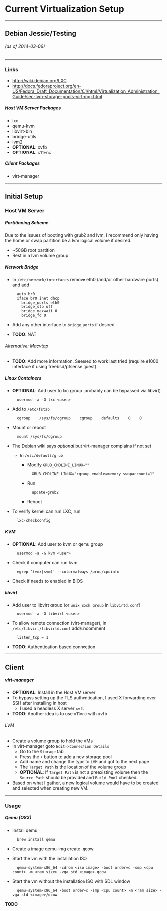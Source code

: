 # Current Virtualization Setup
* * *
## Debian Jessie/Testing
###### (as of 2014-03-06)
* * *
### Links
* <http://wiki.debian.org/LXC>
* <http://docs.fedoraproject.org/en-US/Fedora_Draft_Documentation/0.1/html/Virtualization_Administration_Guide/sec-lvm-storage-pools-virt-mgr.html>

##### Host VM Server Packages
* lxc
* qemu-kvm
* libvirt-bin
* bridge-utils
* lvm2
* __OPTIONAL__: xvfb
* __OPTIONAL__: x11vnc

##### Client Packages
* virt-manager

* * *
## Initial Setup
### Host VM Server
##### Partitioning Scheme
Due to the issues of booting with grub2 and lvm, I recommend only having the home or swap partition be a lvm logical volume if desired.

* ~50GB root partition
* Rest in a lvm volume group

##### Network Bridge
* In `/etc/network/interfaces` remove eth0 (and/or other hardware ports) and add

        auto br0
        iface br0 inet dhcp
          bridge_ports eth0
          bridge_stp off
          bridge_maxwait 0
          bridge_fd 0

* Add any other interface to `bridge_ports` if desired
* __TODO__: NAT

###### Alternative: Macvtap

* __TODO__: Add more information.  Seemed to work last tried (require e1000 interface if using freebsd/pfsense guest).

##### Linux Containers
* __OPTIONAL__: Add user to lxc group (probably can be bypassed via libvirt)

        usermod -a -G lxc <user>

* Add to `/etc/fstab`

        cgroup    /sys/fs/cgroup    cgroup    defaults    0    0

* Mount or reboot

        mount /sys/fs/cgroup

* The Debian wiki says _optional_ but virt-manager complains if not set
  * In `/etc/default/grub`
    * Modify `GRUB_CMDLINE_LINUX=""`

            GRUB_CMDLINE_LINUX="cgroup_enable=memory swapaccount=1"

    * Run

            update-grub2

    * Reboot
* To verify kernel can run LXC, run

        lxc-checkconfig

##### KVM
* __OPTIONAL__: Add user to kvm or qemu group

        usermod -a -G kvm <user>

* Check if computer can run kvm

        egrep '(vmx|svm)' --color=always /proc/cpuinfo

* Check if needs to enabled in BIOS

##### libvirt
* Add user to libvirt group (or `unix_sock_group` in `libvirtd.conf`)

        usermod -a -G libvirt <user>

* To allow remote connection (virt-manager), in `/etc/libvirt/libvirtd.conf` add/uncomment

        listen_tcp = 1

* __TODO__: Authentication based connection

* * *
## Client
##### virt-manager
* __OPTIONAL__: Install in the Host VM server
* To bypass setting up the TLS authentication, I used X forwarding over SSH after installing in host
  * I used a headless X server `xvfb`
* __TODO__: Another idea is to use x11vnc with xvfb
###### LVM
* Create a volume group to hold the VMs
* In virt-manager goto `Edit->Connection Details`
  * Go to the `Storage` tab
  * Press the `+` button to add a new storage pool
  * Add name and change the type to `LVM` and got to the next page
  * The `Target Path` is the location of the volume group
  * __OPTIONAL__: If `Target Path` is not a preexisting volume then the `Source Path` should be provided and `Build Pool` checked.
* Based on what I gather, a new logical volume would have to be created and selected when creating new VM.

* * *
### Usage
##### Qemu (OSX)
* Install qemu

        brew install qemu

* Create a image
        qemu-img create <image>.qcow <size>
* Start the vm with the installation ISO

        qemu-system-x86_64 -cdrom <iso image> -boot order=d -smp <cpu count> -m <ram size> -vga std <image>.qcow

* Start the vm without the installation ISO with SDL window

        qemu-system-x86_64 -boot order=c -smp <cpu count> -m <ram size> -vga std <image>/qcow

__TODO__
